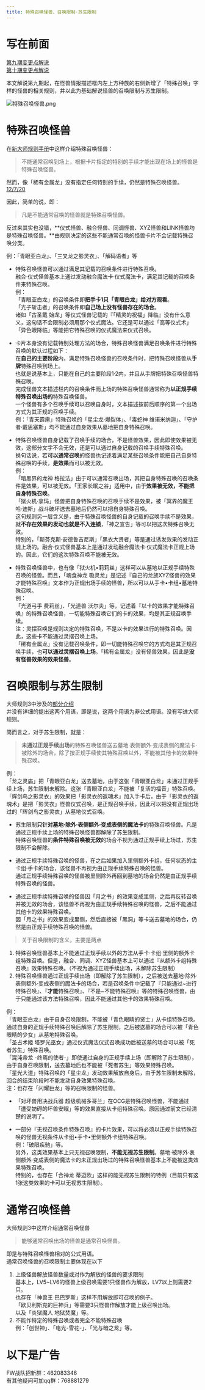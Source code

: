 ```yaml
---
title: 特殊召唤怪兽、召唤限制·苏生限制
---
```


# 写在前面

[第九期变更点解说](http://bbs.newwise.com/thread-821853-1-1.html)  
[第十期变更点解说](http://bbs.newwise.com/forum.php?mod=viewthread&tid=907107)  

本文解说第九期起，在怪兽情报描述框内左上方种族的右侧新增了「特殊召唤」字样的怪兽的相关规则，并以此为基础解说怪兽的召唤限制与苏生限制。  

![特殊召唤怪兽.png](http://upload-images.jianshu.io/upload_images/1898522-fcc4de85f304013e.png?imageMogr2/auto-orient/strip%7CimageView2/2/w/1240)  

# 特殊召唤怪兽

在[新大师规则手册](http://www.yugioh-card.com/japan/howto/data/rulebook_new_master_rule_ver1.0.pdf)中这样介绍特殊召唤怪兽：  

> 不能通常召唤到场上，根据卡片指定的特别的手续才能出现在场上的怪兽是特殊召唤怪兽。

然而，像「稀有金属龙」没有指定任何特别的手续，仍然是特殊召唤怪兽。[12/7/20](http://www.db.yugioh-card.com/yugiohdb/faq_search.action?ope=4&cid=6084)  

因此，简单的说，即：  

> 凡是不能通常召唤的怪兽就是特殊召唤怪兽。

反过来其实也没错，**仪式怪兽、融合怪兽、同调怪兽、XYZ怪兽和LINK怪兽均是特殊召唤怪兽。**由规则决定的这些不能通常召唤的怪兽卡片不会记载特殊召唤分类。  

例：「青眼亚白龙」、「三叉龙之影灵衣」、「解码语者」等  

- 特殊召唤怪兽可以通过满足其记载的召唤条件进行特殊召唤。  
融合·仪式怪兽基本上通过发动融合魔法卡·仪式魔法卡，满足其记载的召唤条件来特殊召唤。  
例：  
「青眼亚白龙」的召唤条件即**把手卡1只「青眼白龙」给对方观看**。  
「光子斩击者」的召唤条件即**自己场上没有怪兽存在的场合**。  
诸如「古圣戴 始龙」等仪式怪兽记载的『「精灵的祝福」降临』没有什么意义，这句话不会限制必须用那个仪式魔法。它还是可以通过「高等仪式术」「异色眼降临」等能把它特殊召唤的仪式魔法来仪式召唤。  

- 卡片本身没有记载特别处理方法的场合，特殊召唤怪兽满足召唤条件进行特殊召唤的默认过程如下：  
在**自己的主要阶段**内，满足特殊召唤怪兽的召唤条件时，把特殊召唤怪兽从**手牌**特殊召唤到场上。  
也就是说基本上，只能在自己的主要阶段1·2内，并且从手牌把特殊召唤怪兽特殊召唤。  
完成怪兽文本描述栏内的召唤条件而上场的特殊召唤怪兽通常称为**以正规手续特殊召唤出场的**特殊召唤怪兽。  
一个怪兽有多个召唤手续可以召唤自身时，文本描述按前后顺序的第一个出场方式为其正规的召唤手续。  
例：「青天霹雳」特殊召唤的「星尘龙·爆裂体」、「毒蛇神 维诺米纳迦」、「守护者·戴思塞斯」均不能通过自身效果从墓地把自身特殊召唤。  

- 特殊召唤怪兽自身记载了召唤手续的场合，不是怪兽效果，因此即使效果被无效，这部分文字不会无效，还是可以通过自身记载的召唤手续特殊召唤。  
换句话说，若**可以通常召唤**的怪兽也记述着满足某些召唤条件能把自己自身特殊召唤的手续，**是效果**而可以被无效。  
例：  
「暗黑界的龙神 格拉法」由于可以通常召唤出场，其把自身特殊召唤的召唤条件是效果，可以被无效。「王家长眠之谷」适用中，由于**效果被无效，不能把自身特殊召唤**。  
「狱火机·拿玛」怪兽把自身特殊召唤的召唤手续不是效果，被「冥界的魔王 哈·迪斯」战斗破坏送去墓地后仍然可以把自身特殊召唤。  
这句规则另一层含义是，由于特殊召唤怪兽的自身记载的召唤手续不是效果，就**不存在效果的发动也就是不入连锁**，「神之宣告」等可以把这次特殊召唤无效。  
特别的，「斯芬克斯·安德鲁吉尼斯」「黑衣大贤者」等是通过诱发效果的发动正规上场的。融合·仪式怪兽基本上是通过发动融合魔法卡·仪式魔法卡正规上场的。因此，它们的这次特殊召唤不能被无效。  

- 特殊召唤怪兽中，也有像「狱火机•莉莉丝」这样可以从墓地以正规手续特殊召唤的怪兽。而且，「魂食神龙 吸灵龙」是记述『自己的龙族XYZ怪兽的效果才能特殊召唤』文本作为正规出场手续的怪兽，所以可以从手卡•卡组•墓地特殊召唤。  
例：  
「光道弓手 费莉丝」、「光道兽 沃尔夫」等，记述着『以卡的效果才能特殊召唤』的特殊召唤怪兽，一切能特殊召唤它们的卡的效果，均是其正规召唤手续。  
注：灵摆召唤是规则决定的特殊召唤，不是以卡的效果进行的特殊召唤。因此，这些卡不能通过灵摆召唤上场。  
「稀有金属龙」没有记载召唤条件，即一切能特殊召唤它的方式均是其正规召唤手续，也**可以通过灵摆召唤上场**。「稀有金属龙」没有怪兽效果，因此是**没有怪兽效果的效果怪兽**。  

# 召唤限制与苏生限制

大师规则3中涉及的[部分介绍](https://787012293.gitbooks.io/yugioh_master_rule_3/content/3/3223.html)  
并没有详细的提出这两个用语，即是说，这两个用语为非公式用语。没有写进大师规则。  

简而言之，对于苏生限制，就是：  

> **未通过正规手续出场**的特殊召唤怪兽送去墓地·表侧额外·变成表侧的魔法卡·被除外的场合，除了按正规手续使其特殊召唤以外，不能被其他卡的效果特殊召唤。

例：  
「龙之灵庙」把「青眼亚白龙」送去墓地，由于这张「青眼亚白龙」未通过正规手续上场，苏生限制未解除。这张「青眼亚白龙」不能被「复活的福音」特殊召唤。  
「辉剑鸟之影灵衣」的效果把「影灵衣的返魂术」加入手卡后，由于「影灵衣的返魂术」是把「影灵衣」怪兽仪式召唤，是正规召唤手续，因此可以把没有正规出场过的「辉剑鸟之影灵衣」从墓地仪式召唤。  

- 苏生限制**只针对墓地·除外·表侧额外·变成表侧的魔法卡**的特殊召唤怪兽。凡是通过正规手续上场的特殊召唤怪兽都解除了苏生限制。  
特殊召唤怪兽的**条件特殊召唤被无效**的场合不视为通过正规手续上场过，苏生限制不会解除。  

- 通过正规手续特殊召唤的怪兽，在之后如果加入里侧额外卡组，任何状态的主卡组·手卡的场合，该怪兽不再视为由正规手续特殊召唤的怪兽。  
通过正规手续特殊召唤的怪兽被里侧除外再回到墓地的场合仍然是由正规手续特殊召唤的怪兽。  

- 通过正规手续特殊召唤的怪兽因「月之书」的效果变成里侧，之后再反转召唤并被无效的场合，该怪兽不再视为由正规手续特殊召唤的怪兽，之后不能通过其他卡的效果特殊召唤。  
因「月之书」的效果变成里侧，然后直接被「黑洞」等卡送去墓地的场合，仍然是由正规手续特殊召唤的怪兽。  

> 关于召唤限制的含义，主要是两点
1. 特殊召唤怪兽基本上不能通过正规手续以外的方法从手卡·卡组·里侧的额外卡组特殊召唤。但是，融合、同调、XYZ怪兽基本上可以通过『从额外卡组特殊召唤』效果特殊召唤。（不视为通过正规手续出场，未解除苏生限制）  
2. 特殊召唤怪兽通过正规手续出场（即解除了苏生限制），之后被送去墓地·除外·表侧额外·变成表侧的魔法卡的场合，若是召唤条件中记载了『只能通过\~进行特殊召唤』、『**才能**特殊召唤』、『不是~不能特殊召唤』等的特殊召唤怪兽，由于只能通过该方法特殊召唤，因此不能通过其他卡的效果特殊召唤。  

例：  
「青眼亚白龙」由于自身召唤限制，不能被「青色眼睛的贤士」从卡组特殊召唤。通过自身的正规手续特殊召唤后解除了苏生限制，之后被送墓的场合可以被「青色眼睛的少女」从墓地特殊召唤。  
「圣占术姬 塔罗光巫女」通过仪式魔法仪式召唤成功后被送墓的场合可以被「死者苏生」特殊召唤。  
「混沌帝龙 -终焉的使者-」即使通过自身的正规手续上场（即解除了苏生限制），由于自身召唤限制，送去墓地后也不能被「死者苏生」等效果特殊召唤。  
「星光大道」特殊召唤的「星尘龙」发动效果解放自身后，由于苏生限制未解除，回合的结束阶段时不能发动自身效果特殊召唤。  
注：也存在「闪耀巨龙」等的召唤限制的怪兽。  

- 「对坏兽用决战兵器 超级机械多哥兰」在OCG是特殊召唤怪兽，不能通过「遭受妨碍的坏兽安眠」等的效果直接从卡组特殊召唤。原因通过前文已经清楚的说明了。  

- 一部分『无视召唤条件特殊召唤』的卡片效果，可以将必须以正规手续特殊召唤的怪兽无视条件从卡组•手卡•里侧额外卡组特殊召唤。  
例：「破限疾驰」等。  
另外，这类效果基本上只无视召唤限制，**不能无视苏生限制**。墓地·被除外·表侧额外·变成表侧的魔法卡的未正规出场过的特殊召唤怪兽基本上不能被这类效果特殊召唤。  
特别的，也存在「合神龙 蒂迈欧」这样的能无视苏生限制的特例（目前只有这1张这类效果的卡可以无视苏生限制）。  

# 通常召唤怪兽
大师规则3中这样介绍通常召唤怪兽  

> 能够通常召唤出场的怪兽是通常召唤怪兽。

即是与特殊召唤怪兽相对的公式用语。  
通常召唤怪兽的召唤限制主要体现在以下   
1. 上级怪兽解放怪兽数量或对作为解放的怪兽的要求限制  
基本上，LV5~LV6的怪兽上级召唤需要1只怪兽作为解放，LV7以上则需要2只。  
也存在「神兽王 巴巴罗斯」这样不用解放即可召唤的例子。  
「欧贝利斯克的巨神兵」等需要3只怪兽作解放才能上级召唤出场。  
以及「炎狱魔人 地狱焚魔」等。  
2. 不能作特定的特殊召唤或者完全不能特殊召唤  
例：「创世神」、「电光-雪花-」、「光与暗之龙」等。  

# 以下是广告
FW战队招新群：462083346  
有其他疑问可加qq群：768881279  
